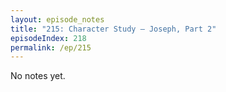 ```yaml
---
layout: episode_notes
title: "215: Character Study — Joseph, Part 2"
episodeIndex: 218
permalink: /ep/215
---
```

No notes yet.
